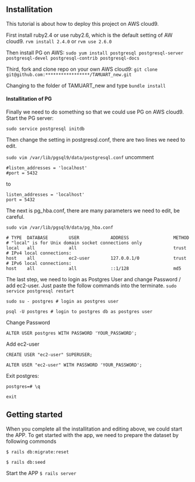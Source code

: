 ## Installitation
This tutorial is about how to deploy this project on AWS cloud9.

First install ruby2.4 or use ruby2.6, which is the default setting of AW cloud9.
`rvm install 2.4.0` or `rvm use 2.6.0`

Then install PG on AWS:
`sudo yum install postgresql postgresql-server postgresql-devel postgresql-contrib postgresql-docs`

Third, fork and clone repo on your own AWS cloud9:
`git clone git@github.com:*****************/TAMUART_new.git`

Changing to the folder of TAMUART_new and type `bundle install`
#### Installitation of PG
Finally we need to do something so that we could use PG on AWS cloud9. Start the PG server:

`sudo service postgresql initdb`

Then change the setting in postgresql.conf, there are two lines we need to edit.

`sudo vim /var/lib/pgsql9/data/postgresql.conf`
uncomment
```
#listen_addresses = 'localhost'
#port = 5432
```
to
```
listen_addresses = 'localhost'
port = 5432
```

The next is pg_hba.conf, there are many parameters we need to edit, be careful.

`sudo vim /var/lib/pgsql9/data/pg_hba.conf`

```
# TYPE  DATABASE        USER            ADDRESS                 METHOD
# "local" is for Unix domain socket connections only
local   all             all                                     trust
# IPv4 local connections:
host    all             ec2-user        127.0.0.1/0             trust
# IPv6 local connections:
host    all             all             ::1/128                 md5
```

The last step, we need to login as Postgres User and change Password / add ec2-user. Just paste the follow commands into the terminate.
`sudo service postgresql restart`

`sudo su - postgres # login as postgres user`

`psql -U postgres # login to postgres db as postgres user`

Change Password

`ALTER USER postgres WITH PASSWORD 'YOUR_PASSWORD';`

Add ec2-user

`CREATE USER "ec2-user" SUPERUSER;`

`ALTER USER "ec2-user" WITH PASSWORD 'YOUR_PASSWORD';`

Exit postgres:

`postgres=# \q`

`exit`


## Getting started
When you complete all the installitation and editing above, we could start the APP.
To get started with the app, we need to prepare the dataset by following commonds

``` $ rails db:migrate:reset ```

`$ rails db:seed`

Start the APP
``` $ rails server ```
